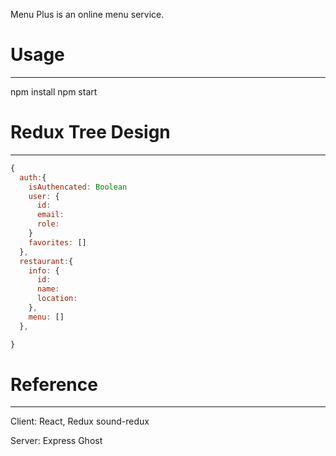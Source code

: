 Menu Plus is an online menu service.

# Usage
------

npm install
npm start

# Redux Tree Design
------
```javascript
{
  auth:{
    isAuthencated: Boolean
    user: {
      id:
      email:
      role:
    }
    favorites: []
  },
  restaurant:{
    info: {
      id:
      name:
      location:
    },
    menu: []
  },

}
```


# Reference
------
Client: React, Redux
sound-redux

Server: Express
Ghost
